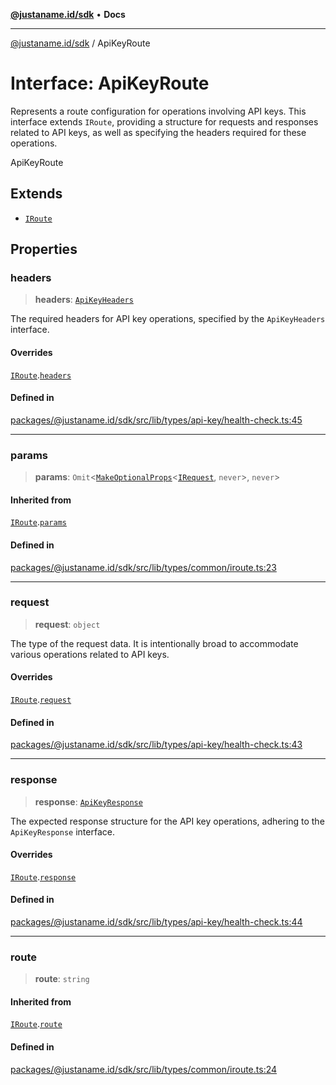 [**@justaname.id/sdk**](../README.md) • **Docs**

***

[@justaname.id/sdk](../globals.md) / ApiKeyRoute

# Interface: ApiKeyRoute

Represents a route configuration for operations involving API keys.
This interface extends `IRoute`, providing a structure for requests and responses related to API keys,
as well as specifying the headers required for these operations.

 ApiKeyRoute

## Extends

- [`IRoute`](IRoute.md)

## Properties

### headers

> **headers**: [`ApiKeyHeaders`](ApiKeyHeaders.md)

The required headers for API key operations, specified by the
                                    `ApiKeyHeaders` interface.

#### Overrides

[`IRoute`](IRoute.md).[`headers`](IRoute.md#headers)

#### Defined in

[packages/@justaname.id/sdk/src/lib/types/api-key/health-check.ts:45](https://github.com/JustaName-id/JustaName-sdk/blob/dc845c10af242e3ca87d95ef392516ac0bfa8b95/packages/@justaname.id/sdk/src/lib/types/api-key/health-check.ts#L45)

***

### params

> **params**: `Omit`\<[`MakeOptionalProps`](../type-aliases/MakeOptionalProps.md)\<[`IRequest`](IRequest.md), `never`\>, `never`\>

#### Inherited from

[`IRoute`](IRoute.md).[`params`](IRoute.md#params)

#### Defined in

[packages/@justaname.id/sdk/src/lib/types/common/iroute.ts:23](https://github.com/JustaName-id/JustaName-sdk/blob/dc845c10af242e3ca87d95ef392516ac0bfa8b95/packages/@justaname.id/sdk/src/lib/types/common/iroute.ts#L23)

***

### request

> **request**: `object`

The type of the request data. It is intentionally broad
                                           to accommodate various operations related to API keys.

#### Overrides

[`IRoute`](IRoute.md).[`request`](IRoute.md#request)

#### Defined in

[packages/@justaname.id/sdk/src/lib/types/api-key/health-check.ts:43](https://github.com/JustaName-id/JustaName-sdk/blob/dc845c10af242e3ca87d95ef392516ac0bfa8b95/packages/@justaname.id/sdk/src/lib/types/api-key/health-check.ts#L43)

***

### response

> **response**: [`ApiKeyResponse`](ApiKeyResponse.md)

The expected response structure for the API key operations,
                                      adhering to the `ApiKeyResponse` interface.

#### Overrides

[`IRoute`](IRoute.md).[`response`](IRoute.md#response)

#### Defined in

[packages/@justaname.id/sdk/src/lib/types/api-key/health-check.ts:44](https://github.com/JustaName-id/JustaName-sdk/blob/dc845c10af242e3ca87d95ef392516ac0bfa8b95/packages/@justaname.id/sdk/src/lib/types/api-key/health-check.ts#L44)

***

### route

> **route**: `string`

#### Inherited from

[`IRoute`](IRoute.md).[`route`](IRoute.md#route)

#### Defined in

[packages/@justaname.id/sdk/src/lib/types/common/iroute.ts:24](https://github.com/JustaName-id/JustaName-sdk/blob/dc845c10af242e3ca87d95ef392516ac0bfa8b95/packages/@justaname.id/sdk/src/lib/types/common/iroute.ts#L24)
